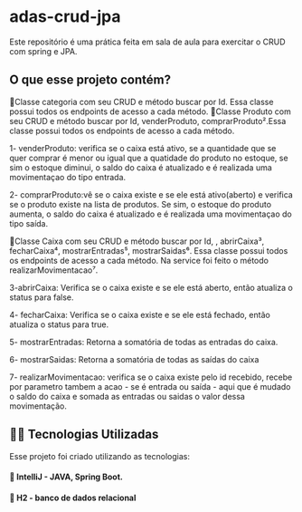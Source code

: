 # adas-crud-jpa

Este repositório é uma prática feita em sala de aula para exercitar o CRUD com spring e JPA. 

## O que esse projeto contém? 

:diamond_shape_with_a_dot_inside:Classe categoria com seu CRUD e método buscar por Id. Essa classe possui todos os endpoints de acesso a cada método. 
:diamond_shape_with_a_dot_inside:Classe Produto com seu CRUD e método buscar por Id, venderProduto, comprarProduto².Essa classe possui todos os endpoints de acesso a cada método. 

1- venderProduto: verifica se o caixa está ativo, se a quantidade que se quer comprar é menor ou igual que a quatidade do produto no estoque, se sim o estoque diminui, o saldo do caixa é atualizado e é realizada uma movimentaçao do tipo entrada. 

2- comprarProduto:vê se o caixa existe e se ele está ativo(aberto) e verifica se o produto existe na lista de produtos. Se sim, o estoque do produto aumenta, o saldo do caixa é atualizado e é realizada uma movimentaçao do tipo saída. 

:diamond_shape_with_a_dot_inside:Classe Caixa com seu CRUD e método buscar por Id, , abrirCaixa³, fecharCaixa⁴, mostrarEntradas⁵, mostrarSaidas⁶. Essa classe possui todos os endpoints de acesso a cada método. Na service foi feito o método realizarMovimentacao⁷. 

3-abrirCaixa: Verifica se o caixa existe e se ele está aberto, então atualiza o status para false. 

4- fecharCaixa: Verifica se o caixa existe e se ele está fechado, então atualiza o status para true. 

5- mostrarEntradas: Retorna a somatória de todas as entradas do caixa. 

6- mostrarSaidas: Retorna a somatória de todas as saídas do caixa

7- realizarMovimentacao: verifica se o caixa existe pelo id recebido, recebe por parametro tambem a acao - se é entrada ou saída - aqui que é mudado o saldo do caixa e somada as entradas ou saidas o valor dessa movimentação. 



## 👨‍💻️ Tecnologias Utilizadas
Esse projeto foi criado utilizando as tecnologias:
#### :small_blue_diamond: IntelliJ - JAVA, Spring Boot. 
#### :small_blue_diamond: H2 - banco de dados relacional <br><br>
